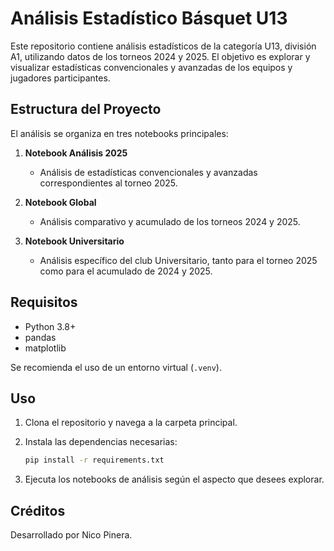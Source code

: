 # Análisis Estadístico Básquet U13

Este repositorio contiene análisis estadísticos de la categoría U13, división A1, utilizando datos de los torneos 2024 y 2025. El objetivo es explorar y visualizar estadísticas convencionales y avanzadas de los equipos y jugadores participantes.

## Estructura del Proyecto

El análisis se organiza en tres notebooks principales:

1. **Notebook Análisis 2025**

   - Análisis de estadísticas convencionales y avanzadas correspondientes al torneo 2025.

2. **Notebook Global**

   - Análisis comparativo y acumulado de los torneos 2024 y 2025.

3. **Notebook Universitario**
   - Análisis específico del club Universitario, tanto para el torneo 2025 como para el acumulado de 2024 y 2025.

## Requisitos

- Python 3.8+
- pandas
- matplotlib

Se recomienda el uso de un entorno virtual (`.venv`).

## Uso

1. Clona el repositorio y navega a la carpeta principal.
2. Instala las dependencias necesarias:

   ```bash
   pip install -r requirements.txt
   ```

3. Ejecuta los notebooks de análisis según el aspecto que desees explorar.

## Créditos

Desarrollado por Nico Pinera.

